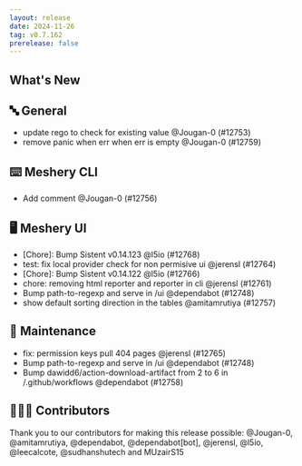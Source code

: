```yaml
---
layout: release
date: 2024-11-26
tag: v0.7.162
prerelease: false
---
```


## What's New
## 🔤 General
- update rego to check for existing value @Jougan-0 (#12753)
- remove panic when err when err is empty  @Jougan-0 (#12759)

## ⌨️ Meshery CLI

- Add comment @Jougan-0 (#12756)

## 🖥 Meshery UI

- [Chore]: Bump Sistent v0.14.123 @l5io (#12768)
- test: fix local provider check for non permisive ui @jerensl (#12764)
- [Chore]: Bump Sistent v0.14.122 @l5io (#12766)
- chore: removing html reporter and reporter in cli @jerensl (#12761)
- Bump path-to-regexp and serve in /ui @dependabot (#12748)
- show default sorting direction in the tables @amitamrutiya (#12757)

## 🧰 Maintenance

- fix: permission keys pull 404 pages @jerensl (#12765)
- Bump path-to-regexp and serve in /ui @dependabot (#12748)
- Bump dawidd6/action-download-artifact from 2 to 6 in /.github/workflows @dependabot (#12758)

## 👨🏽‍💻 Contributors

Thank you to our contributors for making this release possible:
@Jougan-0, @amitamrutiya, @dependabot, @dependabot[bot], @jerensl, @l5io, @leecalcote, @sudhanshutech and MUzairS15

